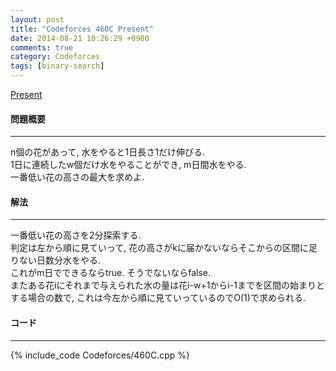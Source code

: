 ```yaml
---
layout: post
title: "Codeforces 460C Present"
date: 2014-08-21 10:26:29 +0900
comments: true
category: Codeforces
tags: [binary-search]
---
```


[Present](http://codeforces.com/problemset/problem/460/C)

#### 問題概要

****

n個の花があって, 水をやると1日長さ1だけ伸びる.  
1日に連続したw個だけ水をやることができ, m日間水をやる.  
一番低い花の高さの最大を求めよ.

#### 解法

****

一番低い花の高さを2分探索する.  
判定は左から順に見ていって, 花の高さがkに届かないならそこからの区間に足りない日数分水をやる.  
これがm日でできるならtrue. そうでないならfalse.  
またある花iにそれまで与えられた水の量は花i-w+1からi-1までを区間の始まりとする場合の数で, これは今左から順に見ていっているのでO(1)で求められる.  

#### コード

****

{% include_code Codeforces/460C.cpp %}
